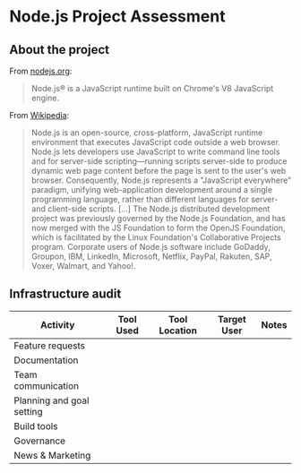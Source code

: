 # Node.js Project Assessment

## About the project

From [nodejs.org](https://nodejs.org/en/):
> Node.js® is a JavaScript runtime built on Chrome's V8 JavaScript engine.

From [Wikipedia](https://en.wikipedia.org/wiki/Node.js):
> Node.js is an open-source, cross-platform, JavaScript runtime environment that executes JavaScript code outside a web browser. Node.js lets developers use JavaScript to write command line tools and for server-side scripting—running scripts server-side to produce dynamic web page content before the page is sent to the user's web browser. Consequently, Node.js represents a "JavaScript everywhere" paradigm, unifying web-application development around a single programming language, rather than different languages for server- and client-side scripts. [...] The Node.js distributed development project was previously governed by the Node.js Foundation, and has now merged with the JS Foundation to form the OpenJS Foundation, which is facilitated by the Linux Foundation's Collaborative Projects program. Corporate users of Node.js software include GoDaddy, Groupon, IBM, LinkedIn, Microsoft, Netflix, PayPal, Rakuten, SAP, Voxer, Walmart, and Yahoo!.

## Infrastructure audit

| Activity | Tool Used | Tool Location | Target User | Notes |
| -------- | --------- | ------------- | ----------- | ----- |
| Feature requests | | | | |
| Documentation | | | | |
| Team communication | | | | |
| Planning and goal setting | | | | |
| Build tools | | | | |
| Governance | | | | |
| News & Marketing | | | | |
